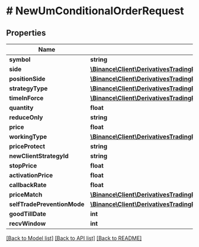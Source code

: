 # # NewUmConditionalOrderRequest

## Properties

Name | Type | Description | Notes
------------ | ------------- | ------------- | -------------
**symbol** | **string** |  |
**side** | [**\Binance\Client\DerivativesTradingPortfolioMargin\Model\Side**](Side.md) |  |
**positionSide** | [**\Binance\Client\DerivativesTradingPortfolioMargin\Model\PositionSide**](PositionSide.md) |  | [optional]
**strategyType** | [**\Binance\Client\DerivativesTradingPortfolioMargin\Model\StrategyType**](StrategyType.md) |  |
**timeInForce** | [**\Binance\Client\DerivativesTradingPortfolioMargin\Model\TimeInForce**](TimeInForce.md) |  | [optional]
**quantity** | **float** |  | [optional]
**reduceOnly** | **string** |  | [optional]
**price** | **float** |  | [optional]
**workingType** | [**\Binance\Client\DerivativesTradingPortfolioMargin\Model\WorkingType**](WorkingType.md) |  | [optional]
**priceProtect** | **string** |  | [optional]
**newClientStrategyId** | **string** |  | [optional]
**stopPrice** | **float** |  | [optional]
**activationPrice** | **float** |  | [optional]
**callbackRate** | **float** |  | [optional]
**priceMatch** | [**\Binance\Client\DerivativesTradingPortfolioMargin\Model\PriceMatch**](PriceMatch.md) |  | [optional]
**selfTradePreventionMode** | [**\Binance\Client\DerivativesTradingPortfolioMargin\Model\SelfTradePreventionMode**](SelfTradePreventionMode.md) |  | [optional]
**goodTillDate** | **int** |  | [optional]
**recvWindow** | **int** |  | [optional]

[[Back to Model list]](../../README.md#models) [[Back to API list]](../../README.md#endpoints) [[Back to README]](../../README.md)
